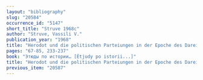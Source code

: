```yaml
---
layout: "bibliography"
slug: "20584"
occurrence_id: "5147"
short_title: "Struve 1968c"
author: "Struve, Vassili V."
publication_year: "1968"
title: "Herodot und die politischen Parteiungen in der Epoche des Dareios I. (in Russ.)"
pages: "67-85, 233-237"
book: "Этюды по истории… [Ètjudy po istorii...]"
title: "Herodot und die politischen Parteiungen in der Epoche des Dareios I. (in Russ.)"
previous_item: "20587"
---
```

